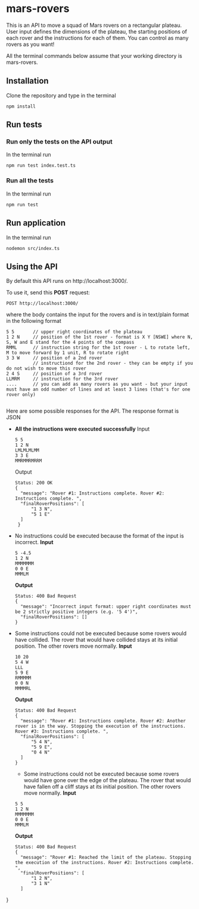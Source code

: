 # mars-rovers
This is an API to move a squad of Mars rovers on a rectangular plateau. User input defines the dimensions of the plateau, the starting positions of each rover and the instructions for each of them. You can control as many rovers as you want!

All the terminal commands below assume that your working directory is mars-rovers. 
## Installation 

Clone the repository and type in the terminal 
```
npm install
```
## Run tests

### Run only the tests on the API output
In the terminal run
```
npm run test index.test.ts  
```

### Run all the tests
In the terminal run
```
npm run test
```

## Run application
In the terminal run
```
nodemon src/index.ts
```

## Using the API
By default this API runs on http://localhost:3000/. 

To use it, send this **POST** request:
```
POST http://localhost:3000/
```

where the body contains the input for the rovers and is in text/plain format in the following format 

```
5 5       // upper right coordinates of the plateau
1 2 N     // position of the 1st rover - format is X Y [NSWE] where N, S, W and E stand for the 4 points of the compass
RMML      // instruction string for the 1st rover - L to rotate left, M to move forward by 1 unit, R to rotate right
3 3 W     // position of a 2nd rover
          // instructiond for the 2nd rover - they can be empty if you do not wish to move this rover
2 4 S     // position of a 3rd rover
LLMRM     // instruction for the 3rd rover
....      // you can add as many rovers as you want - but your input must have an odd number of lines and at least 3 lines (that's for one rover only) 
 
```

Here are some possible responses for the API. The response format is JSON

* **All the instructions were executed successfully**
  Input
  ```
  5 5
  1 2 N
  LMLMLMLMM
  3 3 E
  MMRMMRMRRM
  ```
  
  Output
  ```
  Status: 200 OK
  {
    "message": "Rover #1: Instructions complete. Rover #2: Instructions complete. ",
    "finalRoverPositions": [
        "1 3 N",
        "5 1 E"
    ]
   }
  ```
* No instructions could be executed because the format of the input is incorrect. 
  **Input**
  ```
  5 -4.5
  1 2 N          
  MMMMMMM          
  0 0 E
  MMMLM        
  ```
  **Output**
  ```
  Status: 400 Bad Request
  {
    "message": "Incorrect input format: upper right coordinates must be 2 strictly positive integers (e.g. '5 4')",
    "finalRoverPositions": []
  } 
  ```
  
* Some instructions could not be executed because some rovers would have collided. The rover that would have collided stays at its initial position. The other rovers move normally. 
  **Input**
  ```
  10 20
  5 4 W   
  LLL
  5 9 E
  RMMMMM
  0 0 N
  MMMMRL
  ```
  **Output**
  ```
  Status: 400 Bad Request
  {
    "message": "Rover #1: Instructions complete. Rover #2: Another rover is in the way. Stopping the execution of the instructions. Rover #3: Instructions complete. ",
    "finalRoverPositions": [
        "5 4 N",
        "5 9 E",
        "0 4 N"
    ]
  }   
  ```
  * Some instructions could not be executed because some rovers would have gone over the edge of the plateau. The rover that would have fallen off a cliff stays at its initial position. The other rovers move normally.
  **Input**
  ```
  5 5
  1 2 N
  MMMMMMM
  0 0 E
  MMMLM
  ```
  **Output**
  ```
  Status: 400 Bad Request
  {
    "message": "Rover #1: Reached the limit of the plateau. Stopping the execution of the instructions. Rover #2: Instructions complete. ",
    "finalRoverPositions": [
        "1 2 N",
        "3 1 N"
    ]
}   
  ```

  
